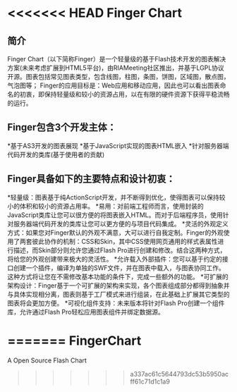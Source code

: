<<<<<<< HEAD
Finger Chart 
================================================

简介
-----------------

Finger Chart（以下简称Finger）是一个轻量级的基于Flash技术开发的图表解决方案(未来考虑扩展到HTML5平台)，由RIAMeeting社区推出，并基于LGPL协议开源。图表包括常见图表类型，包含线图，柱图，条图，饼图，区域图，散点图，气泡图等； Finger的应用目标是：Web应用和移动应用，因此也可以看出图表命名的初衷，即保持轻量级和较小的资源占用，以在有限的硬件资源下获得平稳流畅的运行。

Finger包含3个开发主体：
-----------------

*基于AS3开发的图表展现
*基于JavaScript实现的图表HTML嵌入
*针对服务器端代码开发的类库(基于使用者的贡献)

Finger具备如下的主要特点和设计初衷：
-----------------

*轻量级：图表基于纯ActionScript开发，并不断得到优化，使得图表可以保持较小的体积和较小的资源占用率。
*易用：对前端工程师而言，使用封装的JavaScript类库让您可以很方便的将图表嵌入HTML。而对于后端程序员，使用针对服务器端代码开发的类库让您可以更方便的与项目代码集成。
*灵活的外观定义方式：如果您对Finger默认的外观不满意，大可以进行自我定制。Finger的外观使用了两套彼此协作的机制：CSS和Skin，其中CSS使用网页通用的样式表属性进行描述，而Skin部分则允许您通过Flash Pro进行创建和修改。结合这两种方式，将给您的外观创建带来极大的灵活性。
*允许载入外部插件：您可以基于约定的接口创建一个插件，编译为单独的SWF文件，并在图表中载入，与图表协同工作。这种方式将让您在不需修改基本功能的条件下，完成一些额外的功能。
*可扩展的架构设计：Finger基于一个可扩展的架构来实现，各个图表组成部分都得到抽象并与具体实现相分离，图表则基于工厂模式来进行组装，在此基础上扩展其它类型的图表将会更加方便。
*可视化组件支持：未来版本将针对Flash Pro创建一个组件库，允许通过Flash Pro轻松应用图表组件并绑定数据源。

=======
FingerChart
===========

A Open Source Flash Chart
>>>>>>> a337ac61c5644793dc53b5950acff61c71d1c1a9
